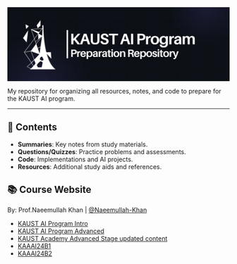 <img src="resources/KAUST (Email Header).png" alt="KAUST Logo" align="center">


My repository for organizing all resources, notes, and code to prepare for the KAUST AI program.

---

## 📂 Contents
- **Summaries**: Key notes from study materials.  
- **Questions/Quizzes**: Practice problems and assessments.  
- **Code**: Implementations and AI projects.  
- **Resources**: Additional study aids and references.

## 📚 Course Website 
By: Prof.Naeemullah Khan | [@Naeemullah-Khan](https://github.com/Naeemullah-Khan) 
- [KAUST AI Program Intro](https://naeemullah-khan.github.io/IAI23/index.html)
- [KAUST AI Program Advanced](https://naeemullah-khan.github.io/AAI23/index.html)
- [KAUST Academy Advanced Stage updated content](https://drive.google.com/drive/folders/1cfat8NB9vVc9YAr5X2fN7WWk0SRakd8D?usp=sharing)
- [KAAAI24B1](https://naeemullah-khan.github.io/KAAAI24B1/index.html)
- [KAAAI24B2](https://naeemullah-khan.github.io/KAAAI24B2/index.html)
